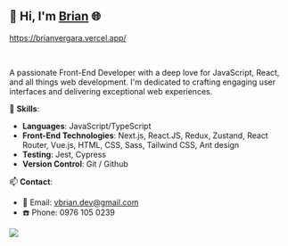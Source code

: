 ## 👋 Hi, I'm [Brian](https://brianvergara.vercel.app/) 🌐 
https://brianvergara.vercel.app/


<br>

A passionate Front-End Developer with a deep love for JavaScript, React, and all things web development. I'm dedicated to crafting engaging user interfaces and delivering exceptional web experiences.

🚀 **Skills**:
- **Languages**: JavaScript/TypeScript
- **Front-End Technologies**: Next.js, React.JS, Redux, Zustand, React Router, Vue.js, HTML, CSS, Sass, Tailwind CSS, Ant design
- **Testing**: Jest, Cypress
- **Version Control**: Git / Github


📫 **Contact**:
- 📧 Email: vbrian.dev@gmail.com
- ☎️ Phone: 0976 105 0239

![](https://hit.yhype.me/github/profile?user_id=61898083)
